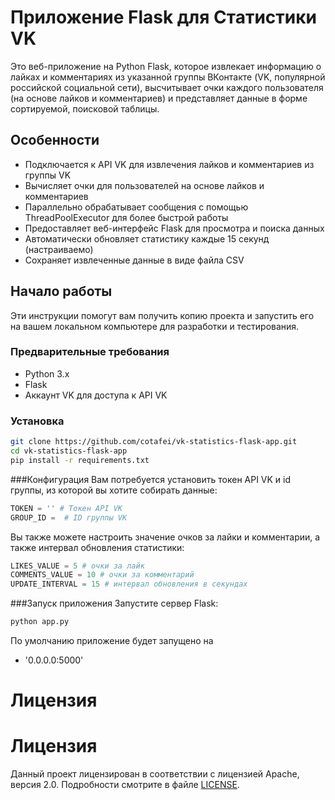# Приложение Flask для Статистики VK

Это веб-приложение на Python Flask, которое извлекает информацию о лайках и комментариях из указанной группы ВКонтакте (VK, популярной российской социальной сети), высчитывает очки каждого пользователя (на основе лайков и комментариев) и представляет данные в форме сортируемой, поисковой таблицы.

## Особенности

- Подключается к API VK для извлечения лайков и комментариев из группы VK
- Вычисляет очки для пользователей на основе лайков и комментариев
- Параллельно обрабатывает сообщения с помощью ThreadPoolExecutor для более быстрой работы
- Предоставляет веб-интерфейс Flask для просмотра и поиска данных
- Автоматически обновляет статистику каждые 15 секунд (настраиваемо)
- Сохраняет извлеченные данные в виде файла CSV

## Начало работы

Эти инструкции помогут вам получить копию проекта и запустить его на вашем локальном компьютере для разработки и тестирования.

### Предварительные требования

- Python 3.x
- Flask
- Аккаунт VK для доступа к API VK

### Установка
```bash
git clone https://github.com/cotafei/vk-statistics-flask-app.git
cd vk-statistics-flask-app
pip install -r requirements.txt
```
###Конфигурация
Вам потребуется установить токен API VK и id группы, из которой вы хотите собирать данные:
```python
TOKEN = '' # Токен API VK
GROUP_ID =  # ID группы VK
```
Вы также можете настроить значение очков за лайки и комментарии, а также интервал обновления статистики:
```python
LIKES_VALUE = 5 # очки за лайк
COMMENTS_VALUE = 10 # очки за комментарий
UPDATE_INTERVAL = 15 # интервал обновления в секундах
```
###Запуск приложения
Запустите сервер Flask:
```bash
python app.py
```
По умолчанию приложение будет запущено на 
- '0.0.0.0:5000'

# Лицензия

# Лицензия

Данный проект лицензирован в соответствии с лицензией Apache, версия 2.0. Подробности смотрите в файле [LICENSE](LICENSE).

